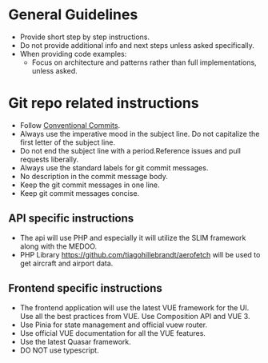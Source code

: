 # General Guidelines

- Provide short step by step instructions.
- Do not provide additional info and next steps unless asked specifically.
- When providing code examples:
  - Focus on architecture and patterns rather than full implementations, unless asked.

# Git repo related instructions

- Follow [Conventional Commits](https://www.conventionalcommits.org/).
- Always use the imperative mood in the subject line. Do not capitalize the first letter of the subject line.
- Do not end the subject line with a period.Reference issues and pull requests liberally.
- Always use the standard labels for git commit messages.
- No description in the commit message body.
- Keep the git commit messages in one line.
- Keep git commit messages concise.

## API specific instructions

- The api will use PHP and especially it will utilize the SLIM framework along with the MEDOO.
- PHP Library https://github.com/tiagohillebrandt/aerofetch will be used to get aircraft and airport data.

## Frontend specific instructions

- The frontend application will use the latest VUE framework for the UI. Use all the best practices from VUE. Use Composition API and VUE 3.
- Use Pinia for state management and official vuew router.
- Use official VUE documentation for all the VUE features.
- Use the latest Quasar framework.
- DO NOT use typescript.
